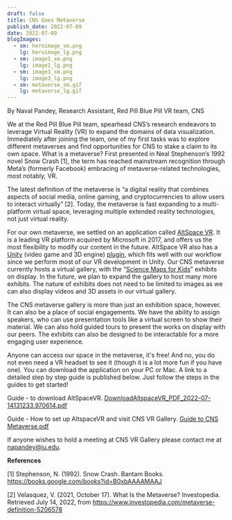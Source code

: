 ```yaml
---
draft: false
title: CNS Goes Metaverse
publish_date: 2022-07-09
date: 2022-07-09
blogImages:
  - sm: heroimage_sm.png
    lg: heroimage_lg.png
  - sm: image1_sm.png
    lg: image1_lg.png
  - sm: image3_sm.png
    lg: image3_lg.png
  - sm: metaverse_sm.gif
    lg: metaverse_lg.gif
---
```

<!--StartFragment-->

By Naval Pandey, Research Assistant, Red Pill Blue Pill VR team, CNS

We at the Red Pill Blue Pill team, spearhead CNS’s research endeavors to leverage Virtual Reality (VR) to expand the domains of data visualization. Immediately after joining the team, one of my first tasks was to explore different metaverses and find opportunities for CNS to stake a claim to its own space. What is a metaverse? First presented in Neal Stephenson’s 1992 novel Snow Crash \[1], the term has reached mainstream recognition through Meta’s (formerly Facebook) embracing of metaverse-related technologies, most notably, VR. 

The latest definition of the metaverse is “a digital reality that combines aspects of social media, online gaming, and cryptocurrencies to allow users to interact virtually” \[2]. Today, the metaverse is fast expanding to a multi-platform virtual space, leveraging multiple extended reality technologies, not just virtual reality.

For our own metaverse, we settled on an application called [AltSpace VR](https://altvr.com/). It is a leading VR platform acquired by Microsoft in 2017, and offers us the most flexibility to modify our content in the future. AltSpace VR also has a [Unity](https://unity.com/) (video game and 3D engine) [plugin](https://docs.microsoft.com/en-us/windows/mixed-reality/altspace-vr/world-building/world-building-toolkit-getting-started), which fits well with our workflow since we perform most of our VR development in Unity. Our CNS metaverse currently hosts a virtual gallery, with the “[Science Maps for Kids](https://scimaps.org/maps)” exhibits on display. In the future, we plan to expand the gallery to host many more exhibits. The nature of exhibits does not need to be limited to images as we can also display videos and 3D assets in our virtual gallery.

The CNS metaverse gallery is more than just an exhibition space, however. It can also be a place of social engagements. We have the ability to assign speakers, who can use presentation tools like a virtual screen to show their material. We can also hold guided tours to present the works on display with our peers. The exhibits can also be designed to be interactable for a more engaging user experience.

Anyone can access our space in the metaverse, it's free! And no, you do not even need a VR headset to see it (though it is a lot more fun if you have one). You can download the application on your PC or Mac. A link to a detailed step by step guide is published below. Just follow the steps in the guides to get started! 

Guide - to download AltSpaceVR. [DownloadAltspaceVR_PDF_2022-07-14131233.970614.pdf](https://drive.google.com/file/d/1xnTc-tLf9dYIBKbxBZVR3A55UNe-9K7y/view?usp=sharing)

Guide - How to set up AltspaceVR and visit CNS VR Gallery. [Guide to CNS Metaverse.pdf](https://drive.google.com/file/d/1T24RrAxBfDcDaXW_2bJSxBFiNqZO_D40/view?usp=sharing)

If anyone wishes to hold a meeting at CNS VR Gallery please contact me at [napandey@iu.edu](mailto:napandey@iu.edu). 

<!--StartFragment-->

**References**

\[1] Stephenson, N. (1992). Snow Crash. Bantam Books. https://books.google.com/books?id=B0xbAAAAMAAJ

\[2] Velasquez, V. (2021, October 17). What Is the Metaverse? Investopedia. Retrieved July 14, 2022, from https://www.investopedia.com/metaverse-definition-5206578

<!--EndFragment-->

<!--EndFragment-->